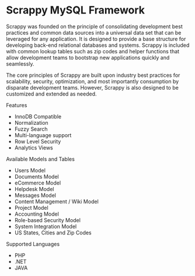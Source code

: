 Scrappy MySQL Framework
=======

Scrappy was founded on the principle of consolidating development best practices and common data sources into a universal data set that can be leveraged for any application. It is designed to provide a base structure for developing back-end relational databases and systems. Scrappy is included with common lookup tables such as zip codes and helper functions that allow development teams to bootstrap new applications quickly and seamlessly.

The core principles of Scrappy are built upon industry best practices for scalability, security, optimization, and most importantly consumption by disparate development teams. However, Scrappy is also designed to be customized and extended as needed.

Features

* InnoDB Compatible
* Normalization
* Fuzzy Search
* Multi-language support
* Row Level Security
* Analytics Views

Available Models and Tables

* Users Model
* Documents Model
* eCommerce Model
* Helpdesk Model
* Messages Model
* Content Management / Wiki Model
* Project Model
* Accounting Model
* Role-based Security Model
* System Integration Model
* US States, Cities and Zip Codes

Supported Languages

* PHP
* .NET
* JAVA
